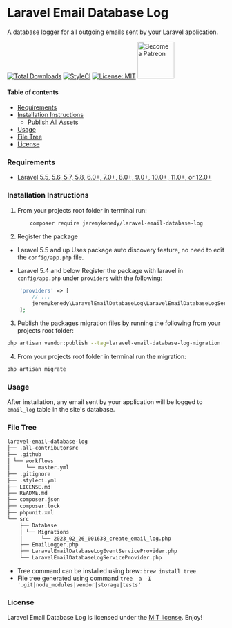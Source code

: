 # Laravel Email Database Log
A database logger for all outgoing emails sent by your Laravel application.

[![Total Downloads](https://poser.pugx.org/jeremykenedy/laravel-email-database-log/d/total.svg)](https://packagist.org/packages/jeremykenedy/laravel-email-database-log)
[![StyleCI](https://github.styleci.io/repos/606927458/shield?branch=master)](https://github.styleci.io/repos/606927458?branch=master)
[![License: MIT](https://img.shields.io/badge/License-MIT-yellow.svg)](https://opensource.org/licenses/MIT)
<a href="https://www.patreon.com/bePatron?u=10119959" title="Become a Patreon">
    <img src="https://c5.patreon.com/external/logo/become_a_patron_button.png" alt="Become a Patreon" width="85px" >
</a>

#### Table of contents
- [Requirements](#requirements)
- [Installation Instructions](#installation-instructions)
    - [Publish All Assets](#publish-all-assets)
- [Usage](#usage)
- [File Tree](#file-tree)
- [License](#license)

### Requirements
* [Laravel 5.5, 5.6, 5.7, 5.8, 6.0+, 7.0+, 8.0+, 9.0+, 10.0+, 11.0+, or 12.0+](https://laravel.com/docs/installation)

### Installation Instructions
1. From your projects root folder in terminal run:

    ```bash
        composer require jeremykenedy/laravel-email-database-log
    ```

2. Register the package

* Laravel 5.5 and up
Uses package auto discovery feature, no need to edit the `config/app.php` file.

* Laravel 5.4 and below
Register the package with laravel in `config/app.php` under `providers` with the following:

```php
    'providers' => [
        // ...
        jeremykenedy\LaravelEmailDatabaseLog\LaravelEmailDatabaseLogServiceProvider::class,
    ];
```

3. Publish the packages migration files by running the following from your projects root folder:

```bash
php artisan vendor:publish --tag=laravel-email-database-log-migration
```

4. From your projects root folder in terminal run the migration:

```bash
php artisan migrate
```

### Usage
After installation, any email sent by your application will be logged to `email_log` table in the site's database.

### File Tree
```bash
laravel-email-database-log
├── .all-contributorsrc
├── .github
│ └── workflows
│     └── master.yml
├── .gitignore
├── .styleci.yml
├── LICENSE.md
├── README.md
├── composer.json
├── composer.lock
├── phpunit.xml
└── src
    ├── Database
    │ └── Migrations
    │      └── 2023_02_26_001638_create_email_log.php
    ├── EmailLogger.php
    ├── LaravelEmailDatabaseLogEventServiceProvider.php
    └── LaravelEmailDatabaseLogServiceProvider.php
```

* Tree command can be installed using brew: `brew install tree`
* File tree generated using command `tree -a -I '.git|node_modules|vendor|storage|tests'`

### License
Laravel Email Database Log is licensed under the [MIT license](https://opensource.org/licenses/MIT). Enjoy!
